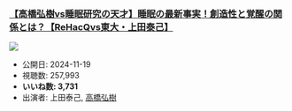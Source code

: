 ### [【高橋弘樹vs睡眠研究の天才】睡眠の最新事実！創造性と覚醒の関係とは？【ReHacQvs東大・上田泰己】](https://www.youtube.com/watch?v=I--nTX0cKwQ)
[![](https://img.youtube.com/vi/I--nTX0cKwQ/sddefault.jpg)](https://www.youtube.com/watch?v=I--nTX0cKwQ)
-   公開日: 2024-11-19
-   視聴数: 257,993
-   **いいね数: 3,731**
-   出演者: 上田泰己, [高橋弘樹](/rehacq_fan/people/高橋弘樹 "wikilink")
